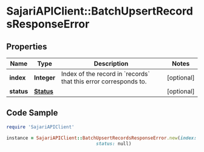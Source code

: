 # SajariAPIClient::BatchUpsertRecordsResponseError

## Properties

Name | Type | Description | Notes
------------ | ------------- | ------------- | -------------
**index** | **Integer** | Index of the record in &#x60;records&#x60; that this error corresponds to. | [optional] 
**status** | [**Status**](Status.md) |  | [optional] 

## Code Sample

```ruby
require 'SajariAPIClient'

instance = SajariAPIClient::BatchUpsertRecordsResponseError.new(index: null,
                                 status: null)
```


